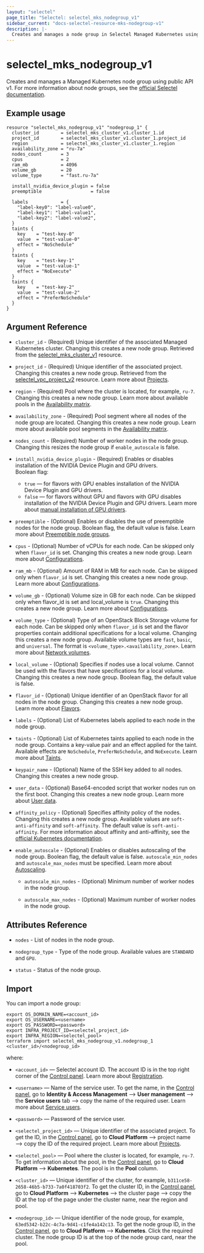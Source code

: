 ```yaml
---
layout: "selectel"
page_title: "Selectel: selectel_mks_nodegroup_v1"
sidebar_current: "docs-selectel-resource-mks-nodegroup-v1"
description: |-
  Creates and manages a node group in Selectel Managed Kubernetes using public API v1.
---
```


# selectel\_mks\_nodegroup\_v1

Creates and manages a Managed Kubernetes node group using public API v1. For more information about node groups, see the [official Selectel documentation](https://docs.selectel.ru/en/cloud/managed-kubernetes/node-groups/).

## Example usage

```hcl
resource "selectel_mks_nodegroup_v1" "nodegroup_1" {
  cluster_id        = selectel_mks_cluster_v1.cluster_1.id
  project_id        = selectel_mks_cluster_v1.cluster_1.project_id
  region            = selectel_mks_cluster_v1.cluster_1.region
  availability_zone = "ru-7a"
  nodes_count       = 3
  cpus              = 2
  ram_mb            = 4096
  volume_gb         = 20
  volume_type       = "fast.ru-7a"

  install_nvidia_device_plugin = false
  preemptible                  = false

  labels            = {
    "label-key0": "label-value0",
    "label-key1": "label-value1",
    "label-key2": "label-value2",
  }
  taints {
    key    = "test-key-0"
    value  = "test-value-0"
    effect = "NoSchedule"
  }
  taints {
    key    = "test-key-1"
    value  = "test-value-1"
    effect = "NoExecute"
  }
  taints {
    key    = "test-key-2"
    value  = "test-value-2"
    effect = "PreferNoSchedule"
  }
}
```

## Argument Reference

* `cluster_id` - (Required) Unique identifier of the associated Managed Kubernetes cluster. Changing this creates a new node group. Retrieved from the [selectel_mks_cluster_v1](https://registry.terraform.io/providers/selectel/selectel/latest/docs/resources/mks_cluster_v1) resource.

* `project_id` - (Required) Unique identifier of the associated project. Changing this creates a new node group. Retrieved from the [selectel_vpc_project_v2](https://registry.terraform.io/providers/selectel/selectel/latest/docs/resources/vpc_project_v2) resource. Learn more about [Projects](https://docs.selectel.ru/en/cloud/managed-kubernetes/about/projects/).

* `region` - (Required) Pool where the cluster is located, for example, `ru-7`. Changing this creates a new node group. Learn more about available pools in the [Availability matrix](https://docs.selectel.ru/en/control-panel-actions/availability-matrix/#managed-kubernetes).

* `availability_zone` - (Required) Pool segment where all nodes of the node group are located. Changing this creates a new node group. Learn more about available pool segments in the [Availability matrix](https://docs.selectel.ru/en/control-panel-actions/availability-matrix/#managed-kubernetes).  

* `nodes_count` - (Required) Number of worker nodes in the node group. Changing this resizes the node group if `enable_autoscale` is false.

* `install_nvidia_device_plugin` - (Required) Enables or disables installation of the NVIDIA Device Plugin and GPU drivers.  
Boolean flag: 
  * `true` — for flavors with GPU enables installation of the NVIDIA Device Plugin and GPU drivers. 
  * `false` — for flavors without GPU and flavors with GPU disables installation of the NVIDIA Device Plugin and GPU drivers. Learn more about [manual installation of GPU drivers](https://docs.selectel.ru/en/cloud/managed-kubernetes/node-groups/install-gpu-drivers/).

* `preemptible` - (Optional) Enables or disables the use of preemptible nodes for the node group. Boolean flag, the default value is false. Learn more about [Preemptible node groups](https://docs.selectel.ru/en/cloud/managed-kubernetes/node-groups/preemptible-node-groups/).

* `cpus` - (Optional) Number of vCPUs for each node. Can be skipped only when `flavor_id` is set. Changing this creates a new node group. Learn more about [Configurations](https://docs.selectel.ru/en/cloud/managed-kubernetes/node-groups/configurations/).

* `ram_mb` - (Optional) Amount of RAM in MB for each node. Can be skipped only when `flavor_id` is set. Changing this creates a new node group. Learn more about [Configurations](https://docs.selectel.ru/en/cloud/managed-kubernetes/node-groups/configurations/).

* `volume_gb` - (Optional) Volume size in GB for each node. Can be skipped only when flavor_id is set and local_volume is `true`. Changing this creates a new node group.  Learn more about [Configurations](https://docs.selectel.ru/en/cloud/managed-kubernetes/node-groups/configurations/).

* `volume_type` - (Optional) Type of an OpenStack Block Storage volume for each node. Can be skipped only when `flavor_id` is set and the flavor properties contain additional specifications for a local volume. Changing this creates a new node group. Available volume types are `fast`, `basic`, and `universal`. The format is `<volume_type>.<availability_zone>`. Learn more about [Network volumes](https://docs.selectel.ru/en/cloud/servers/volumes/about-network-volumes/).

* `local_volume` - (Optional) Specifies if nodes use a local volume. Cannot be used with the flavors that have specifications for a local volume. Changing this creates a new node group. Boolean flag, the default value is false.

* `flavor_id` - (Optional) Unique identifier of an OpenStack flavor for all nodes in the node group. Changing this creates a new node group. Learn more about [Flavors](https://docs.selectel.ru/en/cloud/managed-kubernetes/node-groups/configurations/#create-node-group-with-prebuilt-cloud-server-configuration).

* `labels` - (Optional) List of Kubernetes labels applied to each node in the node group.

* `taints` - (Optional) List of Kubernetes taints applied to each node in the node group. Contains a key-value pair and an effect applied for the taint. Available effects are `NoSchedule`, `PreferNoSchedule`, and `NoExecute`. Learn more about [Taints](https://docs.selectel.ru/en/cloud/managed-kubernetes/node-groups/add-taints/).

* `keypair_name` - (Optional) Name of the SSH key added to all nodes. Changing this creates a new node group.

* `user_data` - (Optional) Base64-encoded script that worker nodes run on the first boot. Changing this creates a new node group. Learn more about [User data](https://docs.selectel.ru/en/cloud/managed-kubernetes/node-groups/user-data/).

* `affinity_policy` - (Optional) Specifies affinity policy of the nodes. Changing this creates a new node group. Available values are `soft-anti-affinity` and `soft-affinity`. The default value is `soft-anti-affinity`. For more information about affinity and anti-affinity, see the [official Kubernetes documentation](https://kubernetes.io/docs/concepts/scheduling-eviction/assign-pod-node/#affinity-and-anti-affinity).

* `enable_autoscale` - (Optional) Enables or disables autoscaling of the node group. Boolean flag, the default value is false. `autoscale_min_nodes` and `autoscale_max_nodes` must be specified. Learn more about [Autoscaling](https://docs.selectel.ru/en/cloud/managed-kubernetes/node-groups/cluster-autoscaler/).

  * `autoscale_min_nodes` - (Optional) Minimum number of worker nodes in the node group.

  * `autoscale_max_nodes` - (Optional) Maximum number of worker nodes in the node group.

## Attributes Reference

* `nodes` - List of nodes in the node group.

* `nodegroup_type` - Type of the node group. Available values are `STANDARD` and `GPU`.

* `status` - Status of the node group.

## Import

You can import a node group:

```shell
export OS_DOMAIN_NAME=<account_id>
export OS_USERNAME=<username>
export OS_PASSWORD=<password>
export INFRA_PROJECT_ID=<selectel_project_id>
export INFRA_REGION=<selectel_pool>
terraform import selectel_mks_nodegroup_v1.nodegroup_1 <cluster_id>/<nodegroup_id>
```

where:

* `<account_id>` — Selectel account ID. The account ID is in the top right corner of the [Control panel](https://my.selectel.ru/). Learn more about [Registration](https://docs.selectel.ru/en/control-panel-actions/account/registration/).

* `<username>` — Name of the service user. To get the name, in the [Control panel](https://my.selectel.ru/iam/users_management/users?type=service), go to **Identity & Access Management** ⟶ **User management** ⟶ the **Service users** tab ⟶ copy the name of the required user. Learn more about [Service users](https://docs.selectel.ru/en/control-panel-actions/users-and-roles/user-types-and-roles/).

* `<password>` — Password of the service user. 

* `<selectel_project_id>` — Unique identifier of the associated project. To get the ID, in the [Control panel](https://my.selectel.ru/vpc/mks), go to **Cloud Platform** ⟶ project name ⟶ copy the ID of the required project. Learn more about [Projects](https://docs.selectel.ru/en/cloud/managed-kubernetes/about/projects/).

* `<selectel_pool>` — Pool where the cluster is located, for example, `ru-7`. To get information about the pool, in the [Control panel](https://my.selectel.ru/vpc/mks/), go to **Cloud Platform** ⟶ **Kubernetes**. The pool is in the **Pool** column.

* `<cluster_id>` — Unique identifier of the cluster, for example, `b311ce58-2658-46b5-b733-7a0f418703f2`. To get the cluster ID, in the [Control panel](https://my.selectel.ru/vpc/mks/), go to **Cloud Platform** ⟶ **Kubernetes** ⟶ the cluster page ⟶ copy the ID at the top of the page under the cluster name, near the region and pool.

* `<nodegroup_id>` — Unique identifier of the node group, for example, `63ed5342-b22c-4c7a-9d41-c1fe4a142c13`. To get the node group ID, in the [Control panel](https://my.selectel.ru/vpc/mks/), go to **Cloud Platform** ⟶ **Kubernetes**. Click the required cluster. The node group ID is at the top of the node group card, near the pool.
